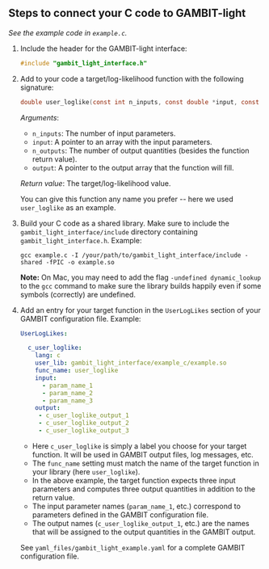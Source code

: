 ## Steps to connect your C code to GAMBIT-light

_See the example code in `example.c`._

1. Include the header for the GAMBIT-light interface:
   ```c
   #include "gambit_light_interface.h"
   ```


2. Add to your code a target/log-likelihood function with the following signature:
   ```c
   double user_loglike(const int n_inputs, const double *input, const int n_outputs, double *output)
   ```
   _Arguments_:
   * `n_inputs`: The number of input parameters.
   * `input`: A pointer to an array with the input parameters.
   * `n_outputs`: The number of output quantities (besides the function return value).
   * `output`: A pointer to the output array that the function will fill.

   _Return value_: The target/log-likelihood value.

   You can give this function any name you prefer -- here we used `user_loglike` as an example.


3. Build your C code as a shared library. Make sure to include the `gambit_light_interface/include` directory containing `gambit_light_interface.h`. Example:
   ```console
   gcc example.c -I /your/path/to/gambit_light_interface/include -shared -fPIC -o example.so
   ```
   **Note:** On Mac, you may need to add the flag `-undefined dynamic_lookup` to the `gcc` command to make sure the library builds happily even if some symbols (correctly) are undefined.


4. Add an entry for your target function in the `UserLogLikes` section of your GAMBIT configuration file. Example:
   ```yaml
   UserLogLikes:

     c_user_loglike:
       lang: c
       user_lib: gambit_light_interface/example_c/example.so
       func_name: user_loglike
       input:
         - param_name_1
         - param_name_2
         - param_name_3
       output:
        - c_user_loglike_output_1
        - c_user_loglike_output_2
        - c_user_loglike_output_3
   ```
   * Here `c_user_loglike` is simply a label you choose for your target function. It will be used in GAMBIT output files, log messages, etc. 
   * The `func_name` setting must match the name of the target function in your library (here `user_loglike`).
   * In the above example, the target function expects three input parameters and computes three output quantities in addition to the return value. 
   * The input parameter names (`param_name_1`, etc.) correspond to parameters defined in the GAMBIT configuration file.
   * The output names (`c_user_loglike_output_1`, etc.) are the names that will be assigned to the output quantities in the GAMBIT output.

   See `yaml_files/gambit_light_example.yaml` for a complete GAMBIT configuration file.
   
